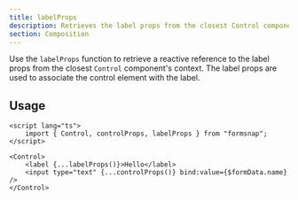 ```yaml
---
title: labelProps
description: Retrieves the label props from the closest Control component's context.
section: Composition
---
```


Use the `labelProps` function to retrieve a reactive reference to the label props from the closest `Control` component's context. The label props are used to associate the control element with the label.

## Usage

```svelte
<script lang="ts">
	import { Control, controlProps, labelProps } from "formsnap";
</script>

<Control>
	<label {...labelProps()}>Hello</label>
	<input type="text" {...controlProps()} bind:value={$formData.name} />
</Control>
```
